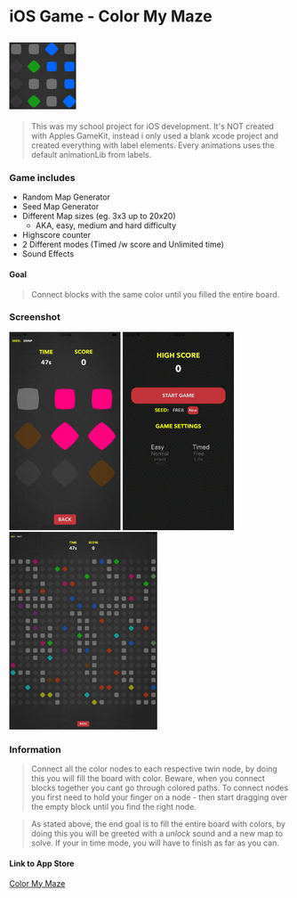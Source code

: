 # iOS Game - Color My Maze


## <img src="https://github.com/nexriz/colormazegame-app/blob/master/690x0w.png" alt="maze" width="120px">

> This was my school project for iOS development. It's NOT created with Apples GameKit, instead i only used a blank xcode project and created everything with label elements. Every animations uses the default animationLib from labels.

### Game includes
 - Random Map Generator
 - Seed Map Generator
 - Different Map sizes (eg. 3x3 up to 20x20)
    - AKA, easy, medium and hard difficulty
 - Highscore counter
 - 2 Different modes (Timed /w score and Unlimited time)
 - Sound Effects
 
#### Goal
> Connect blocks with the same color until you filled the entire board.



### Screenshot

<img src="https://github.com/nexriz/colormazegame-app/blob/master/230x0w.png" alt="maze" width="200px"> <img src="https://github.com/nexriz/colormazegame-app/blob/master/68747470733a2f2f6973322d73736c2e6d7a7374617469632e636f6d2f696d6167652f7468756d622f507572706c653131382f76342f61312f31662f32662f61313166326635382d656537312d393064372d626562352d6330396433356236646433642f70725f736f757263652e706e672f363930783077.png" alt="maze" width="200px"> <img src="https://github.com/nexriz/colormazegame-app/blob/master/68747470733a2f2f6973342d73736c2e6d7a7374617469632e636f6d2f696d6167652f7468756d622f507572706c653132382f76342f35392f36352f39652f35393635396536302d386162632d363163312d323134342d3962316635353535393931312f70725f736f757263652e706e672f393339783077.png" alt="maze" width="266px">



### Information

> Connect all the color nodes to each respective twin node, by doing this you will fill the board with color. Beware, when you connect blocks together you cant go through colored paths. To connect nodes you first need to hold your finger on a node - then start dragging over the empty block until you find the right node.

> As stated above, the end goal is to fill the entire board with colors, by doing this you will be greeted with a *unlock* sound and a new map to solve. If your in time mode, you will have to finish as far as you can.


#### Link to App Store 
[Color My Maze](https://apps.apple.com/us/app/color-my-maze/id1445010936#?platform=ipad)
